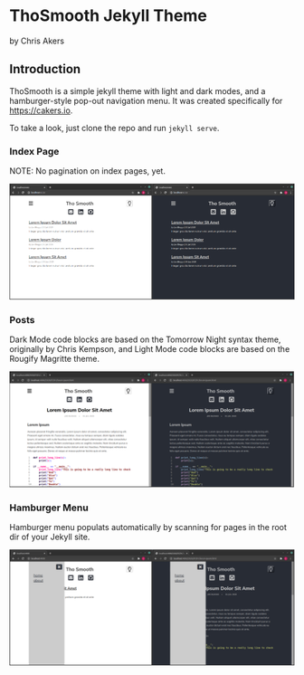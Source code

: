 # ThoSmooth Jekyll Theme
by Chris Akers

## Introduction

ThoSmooth is a simple jekyll theme with light and dark modes, and a hamburger-style pop-out navigation menu. It was created specifically for https://cakers.io.

To take a look, just clone the repo and run `jekyll serve`.

### Index Page

NOTE: No pagination on index pages, yet.

![](site-assets/images/tho-smooth-index.png)

### Posts

Dark Mode code blocks are based on the Tomorrow Night syntax theme, originally by Chris Kempson, and Light Mode code blocks are based on the Rougify Magritte theme.

![](site-assets/images/tho-smooth-post.png)

### Hamburger Menu

Hamburger menu populats automatically by scanning for pages in the root dir of your Jekyll site. 

![](site-assets/images/tho-smooth-menu.png)

